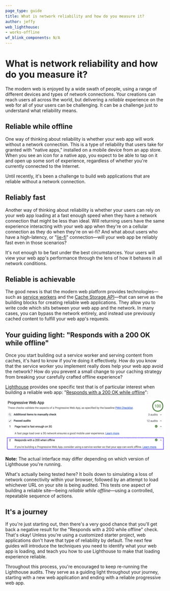 ```yaml
---
page_type: guide
title: What is network reliability and how do you measure it?
author: jeffy
web_lighthouse: 
- works-offline
wf_blink_components: N/A
---
```


# What is network reliability and how do you measure it?

The modern web is enjoyed by a wide swath of people, using a range of different
devices and types of network connections. Your creations can reach users all
across the world, but delivering a _reliable_ experience on the web for all of
your users can be challenging. It can be a challenge just to understand what
reliability means.

## Reliable while offline

One way of thinking about reliability is whether your web app will work without
a network connection. This is a type of reliability that users take for granted
with "native apps," installed on a mobile device from an app store. When you see
an icon for a native app, you expect to be able to tap on it and open up some
sort of experience, regardless of whether you're currently connected to the
Internet.

Until recently, it's been a challenge to build web applications that are
reliable without a network connection.

## Reliably fast

Another way of thinking about reliability is whether your users can rely on your
web app loading at a fast enough speed when they have a network connection that
might be less than ideal. Will returning users have the same experience
interacting with your web app when they're on a cellular connection as they do
when they're on wi-fi? And what about users who have a high-latency, or
"[lie-fi](https://developers.google.com/web/fundamentals/performance/poor-connectivity/#lie-fi)"
connection—will your web app be reliably fast even in those scenarios?

It's not enough to  be fast under the best circumstances. Your users will view
your web app's performance through the lens of how it behaves in all network
conditions.

## Reliable is achievable

The good news is that the modern web platform provides technologies—such as 
[service workers](https://developer.mozilla.org/en-US/docs/Web/API/Service_Worker_API) and the
[Cache Storage API](https://developer.mozilla.org/en-US/docs/Web/API/CacheStorage)—that
can serve as the building blocks for creating reliable web applications. They
allow you to write code which sits between your web app and the network. In
many cases, you can bypass the network entirely, and instead use previously
cached content to fulfill your web app's requests. 

## Your guiding light: "Responds with a 200 OK while offline"

Once you start building out a service worker and serving content from caches,
it's hard to know if you're doing it effectively. How do you know that the
service worker you implement really does help your web app avoid the network?
How do you prevent a small change to your caching strategy from breaking your
carefully crafted offline experience?

[Lighthouse](https://developers.google.com/web/tools/lighthouse/) provides one
specific test that is of particular interest when building a reliable web app:
"[Responds with a 200 OK while offline](https://developers.google.com/web/tools/lighthouse/audits/http-200-when-offline)":

![image](./responds-200-offline.png)

**Note:** The actual interface may differ depending on which version of Lighthouse
you're running.

What's actually being tested here? It boils down to simulating a loss of network
connectivity within your browser, followed by an attempt to load whichever URL
on your site is being audited. This tests one aspect of building a reliable
site—being _reliable while offline_—using a controlled, repeatable sequence of
actions.

## It's a journey

If you're just starting out, then there's a very good chance that you'll get
back a negative result for the "Responds with a 200 while offline" check. That's
okay!  Unless you're using a customized starter project, web applications don't
have that type of reliability by default. The next few guides will introduce the
techniques you need to identify what your web app is loading, and teach you how
to use Lighthouse to make that loading experience reliable.

Throughout this process, you're encouraged to keep re-running the Lighthouse
audits. They serve as a guiding light throughout your journey, starting with a new 
web application and ending with a reliable progressive web app.
